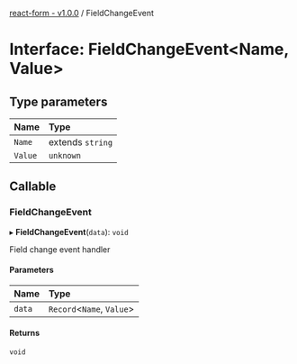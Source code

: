 [react-form - v1.0.0](../README.md) / FieldChangeEvent

# Interface: FieldChangeEvent<Name, Value\>

## Type parameters

| Name | Type |
| :------ | :------ |
| `Name` | extends `string` |
| `Value` | `unknown` |

## Callable

### FieldChangeEvent

▸ **FieldChangeEvent**(`data`): `void`

Field change event handler

#### Parameters

| Name | Type |
| :------ | :------ |
| `data` | `Record`<`Name`, `Value`\> |

#### Returns

`void`
